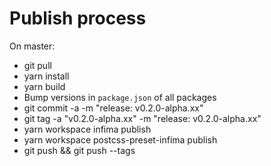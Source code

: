 # Publish process

On master:

- git pull
- yarn install
- yarn build
- Bump versions in `package.json` of all packages
- git commit -a -m "release: v0.2.0-alpha.xx"
- git tag -a "v0.2.0-alpha.xx" -m "release: v0.2.0-alpha.xx"
- yarn workspace infima publish
- yarn workspace postcss-preset-infima publish
- git push && git push --tags
